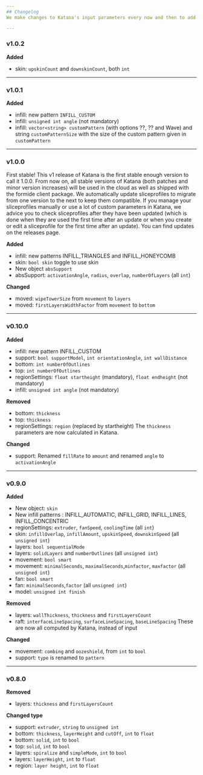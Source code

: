 ```yaml
---
## Changelog
We make changes to Katana's input parameters every now and then to add even more functionality. For platform users, there is no action required. If you use manual sliceparameters however, it is advised to check this log to see if your app is still up to date.

---
```

### v1.0.2
**Added**
- skin: `upskinCount` and `downskinCount`, both `int`

---
### v1.0.1
**Added**
- infill: new pattern `INFILL_CUSTOM`
- infill: `unsigned int angle` (not mandatory)
- infill: `vector<string> customPattern` (with options ??, ?? and Wave) and string `customPatternSize` with the size of the custom pattern given in `customPattern`

---
### v1.0.0
First stable! This v1 release of Katana is the first stable enough version to call it 1.0.0. From now on, all stable versions of Katana (both patches and minor version increases) will be used in the cloud as well as shipped with the formide client package. We automatically update sliceprofiles to migrate from one version to the next to keep them compatible. If you manage your sliceprofiles manually or use a lot of custom parameters in Katana, we advice you to check sliceprofiles after they have been updated (which is done when they are used the first time after an update or when you create or edit a sliceprofile for the first time after an update). You can find updates on the releases page.

**Added**
- infill: new patterns INFILL_TRIANGLES and INFILL_HONEYCOMB
- skin: `bool skin` toggle to use skin
- New object `absSupport`
- absSupport: `activationAngle`, `radius`, `overlap`, `numberOfLayers` (all `int`)

**Changed**
- moved: `wipeTowerSize` from `movement` to `layers`
- moved: `firstLayersWidthFactor` from `movement` to `bottom`

---
### v0.10.0
**Added**
- infill: new pattern INFILL_CUSTOM
- support: `bool supportModel`, `int orientationAngle`, `int wallDistance`
- bottom: `int numberOfOutlines`
- top: `int numberOfOutlines`
- regionSettings: `float startheight` (mandatory), `float endheight` (not mandatory)
- infill: `unsigned int angle` (not mandatory)

**Removed**
- bottom: `thickness`
- top: `thickness`
- regionSettings: `region` (replaced by startheight)
The `thickness` parameters are now calculated in Katana.

**Changed**
- support: Renamed `fillRate` to `amount` and renamed `angle` to `activationAngle`

---
### v0.9.0
**Added**
- New object: `skin`
- New infill patterns : INFILL_AUTOMATIC, INFILL_GRID, INFILL_LINES, INFILL_CONCENTRIC
- regionSettings: `extruder`, `fanSpeed`, `coolingTime` (all `int`)
- skin: `infillOverlap`, `infillAmount`, `upskinSpeed`, `downskinSpeed` (all `unsigned int`)
- layers: `bool sequentialMode`
- layers: `solidLayers` and `numberOutlines` (all `unsigned int`)
- movement: `bool smart` 
- movement: `minimalSeconds`, `maximalSeconds`,`minfactor`, `maxfactor` (all `unsigned int`)
- fan: `bool smart`
- fan: `minimalSeconds`,`factor`  (all `unsigned int`)
- model: `unsigned int finish`

**Removed**
- layers: `wallThickness`, `thickness` and `firstLayersCount` 
- raft: `interfaceLineSpacing`, `surfaceLineSpacing`, `baseLineSpacing`
These are now all computed by Katana, instead of input
 
**Changed**
- movement: `combing` and `oozeshield`, from `int` to `bool`
- support: `type` is renamed to `pattern`

---
### v0.8.0
**Removed**
- layers: `thickness` and `firstLayersCount` 

**Changed type**
- support: `extruder`, `string` to `unsigned int`
- bottom: `thickness`, `layerHeight` and `cutOff`, `int` to `float`
- bottom: `solid`, `int` to `bool`
- top: `solid`, `int` to `bool`
- layers: `spiralize` and `simpleMode`, `int` to `bool`
- layers: `layerHeight`, `int` to `float`
- region: `layer height`, `int` to `float`